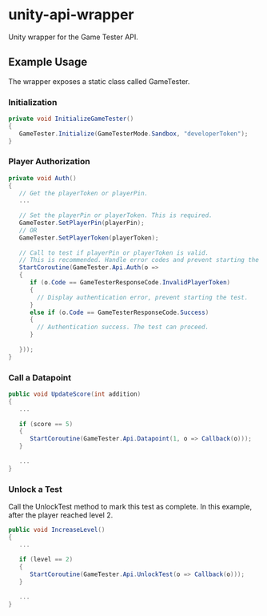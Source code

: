 # unity-api-wrapper

Unity wrapper for the Game Tester API.

## Example Usage
The wrapper exposes a static class called GameTester.


### Initialization
```c#
private void InitializeGameTester()
{
   GameTester.Initialize(GameTesterMode.Sandbox, "developerToken");
}
```


### Player Authorization
```c#
private void Auth()
{
   // Get the playerToken or playerPin.
   ...
   
   // Set the playerPin or playerToken. This is required.
   GameTester.SetPlayerPin(playerPin);
   // OR
   GameTester.SetPlayerToken(playerToken);
   
   // Call to test if playerPin or playerToken is valid.
   // This is recommended. Handle error codes and prevent starting the test.
   StartCoroutine(GameTester.Api.Auth(o => 
   {
      if (o.Code == GameTesterResponseCode.InvalidPlayerToken)
      {
        // Display authentication error, prevent starting the test.
      }
      else if (o.Code == GameTesterResponseCode.Success)
      {
        // Authentication success. The test can proceed.
      }
      
   }));
}
```


### Call a Datapoint
```c#
public void UpdateScore(int addition)
{
   ...
   
   if (score == 5)
   {
      StartCoroutine(GameTester.Api.Datapoint(1, o => Callback(o)));
   }
       
   ...
}
```

### Unlock a Test
Call the UnlockTest method to mark this test as complete. In this example, after the player reached level 2.
```c#
public void IncreaseLevel()
{
   ...
   
   if (level == 2)
   {
      StartCoroutine(GameTester.Api.UnlockTest(o => Callback(o)));
   }
       
   ...
}
```
